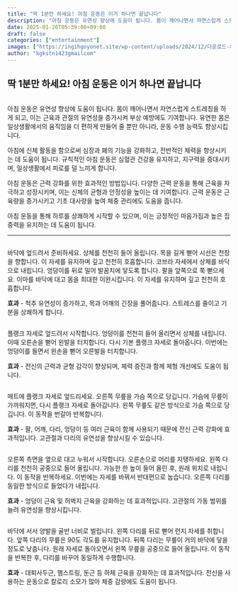 ```yaml
---
title: "딱 1분만 하세요! 아침 운동은 이거 하나면 끝납니다"
description: "아침 운동은 유연성 향상에 도움이 됩니다. 몸이 깨어나면서 자연스럽게 스트레칭을 하게 되고, 이는 근육과 관절의 유연성을 증가시켜 부상 예방에도 기여합니다. 유연한 몸은 일상생활에서의 움직임을 더 편하게 만들어 줄 뿐만 아니라, 운동 수행 능력도 향상시킵니다."
date: 2025-01-26T05:39:00+09:00
draft: false
categories: ["entertainment"]
images: ["https://ingihgoyonet.site/wp-content/uploads/2024/12/다운로드-8-1.jpg", "https://t1.daumcdn.net/news/202407/08/tenbody/20240708073024418imoq.gif", "https://t1.daumcdn.net/news/202407/08/tenbody/20240708073024918fwja.gif", "https://t1.daumcdn.net/news/202407/08/tenbody/20240708073025717owjg.gif", "https://t1.daumcdn.net/news/202407/08/tenbody/20240708073026028moxj.gif"]
author: "kgkstn1423gmailcom"
---
```


<h2 >딱 1분만 하세요! 아침 운동은 이거 하나면 끝납니다</h2> <figure ><img src="https://ingihgoyonet.site/wp-content/uploads/2024/12/다운로드-8-1.jpg" alt="" /></figure> <p>아침 운동은 유연성 향상에 도움이 됩니다. 몸이 깨어나면서 자연스럽게 스트레칭을 하게 되고, 이는 근육과 관절의 유연성을 증가시켜 부상 예방에도 기여합니다. 유연한 몸은 일상생활에서의 움직임을 더 편하게 만들어 줄 뿐만 아니라, 운동 수행 능력도 향상시킵니다.</p> <p>아침에 신체 활동을 함으로써 심장과 폐의 기능을 강화하고, 전반적인 체력을 향상시키는 데 도움이 됩니다. 규칙적인 아침 운동은 심혈관 건강을 유지하고, 지구력을 증대시키며, 일상생활에서 피로를 덜 느끼게 합니다.</p> <p>아침 운동은 근력 강화를 위한 효과적인 방법입니다. 다양한 근력 운동을 통해 근육을 자극하고 성장시키며, 이는 신체의 균형과 안정성을 높이는 데 기여합니다. 근력 운동은 근육량을 증가시키고 기초 대사량을 높여 체중 관리에도 도움을 줍니다.</p> <p>아침 운동을 통해 하루를 상쾌하게 시작할 수 있으며, 이는 긍정적인 마음가짐과 높은 집중력을 유지하는 데 도움이 됩니다.</p> <hr /> <figure ><img src="https://t1.daumcdn.net/news/202407/08/tenbody/20240708073024418imoq.gif" alt=""/></figure> <p>바닥에 엎드려서 준비하세요. 상체를 천천히 들어 올립니다. 목을 길게 뻗어 시선은 천장을 향합니다. 이 자세를 유지하며 깊고 천천히 호흡합니다. 코브라 자세에서 상체를 바닥으로 내립니다. 엉덩이를 뒤로 밀어 발꿈치에 닿도록 합니다. 팔을 앞쪽으로 쭉 뻗으세요. 이마를 바닥에 대고 몸을 최대한 이완시킵니다. 이 자세를 유지하며 깊고 천천히 호흡합니다.</p> <p><strong>효과</strong> - 척추 유연성이 증가하고, 목과 어깨의 긴장을 풀어줍니다. 스트레스를 줄이고 기분을 상쾌하게 합니다.</p> <figure ><img src="https://t1.daumcdn.net/news/202407/08/tenbody/20240708073024918fwja.gif" alt=""/></figure> <p>플랭크 자세로 엎드려서 시작합니다. 엉덩이를 천천히 들어 올리면서 상체를 내립니다. 이때 오른손을 뻗어 왼발을 터치합니다. 다시 기본 플랭크 자세로 돌아옵니다. 이번에는 엉덩이를 들면서 왼손을 뻗어 오른발을 터치합니다.</p> <p><strong>효과</strong> - 전신의 근력과 균형 감각이 향상되며, 체력 증진과 함께 체형 개선에도 도움이 됩니다.</p> <figure ><img src="https://t1.daumcdn.net/news/202407/08/tenbody/20240708073025717owjg.gif" alt=""/></figure> <p>매트에 플랭크 자세로 엎드리세요. 오른쪽 무릎을 가슴 쪽으로 당깁니다. 가슴에 무릎이 가까워지면, 다시 플랭크 자세로 돌아갑니다. 왼쪽 무릎도 같은 방식으로 가슴 쪽으로 당깁니다. 이 동작을 번갈아 반복합니다.</p> <p><strong>효과</strong> - 팔, 어깨, 다리, 엉덩이 등 여러 근육이 함께 사용되기 때문에 전신 근력 강화에 효과적입니다. 고관절과 다리의 유연성을 향상시킬 수 있습니다.</p> <figure ><img src="https://t1.daumcdn.net/news/202407/08/tenbody/20240708073026028moxj.gif" alt=""/></figure> <p>오른쪽 측면을 옆으로 대고 누워서 시작합니다. 오른손으로 머리를 지탱하세요. 왼쪽 다리를 천천히 공중으로 들어 올립니다. 가능한 한 높이 들어 올린 후, 원래 위치로 내립니다. 이 동작을 반복하세요. 이번에는 자세를 바꿔서 반대편으로 눕습니다. 오른쪽 다리를 동일한 방식으로 들었다가 내립니다.</p> <p><strong>효과</strong> - 엉덩이 근육 및 허벅지 근육을 강화하는 데 효과적입니다. 고관절의 가동 범위를 늘려 유연성을 향상시킵니다.</p> <figure ><img src="https://t1.daumcdn.net/news/202407/08/tenbody/20240708073026273mmiu.gif" alt=""/></figure> <p>바닥에 서서 양발을 골반 너비로 벌립니다. 왼쪽 다리를 뒤로 뻗어 런지 자세를 취합니다. 앞쪽 다리의 무릎은 90도 각도를 유지합니다. 뒤쪽 다리는 무릎이 거의 바닥에 닿을 정도로 낮춥니다. 원래 자세로 돌아오면서 왼쪽 무릎을 공중으로 들어 올립니다. 이 동작을 반복한 후, 다리를 바꾸어 동일하게 수행합니다.</p> <p><strong>효과</strong> - 대퇴사두근, 햄스트링, 둔근 등 하체 근육을 강화하는 데 효과적입니다. 전신을 사용하는 운동으로 칼로리 소모가 많아 체중 감량에도 도움이 됩니다.</p>